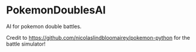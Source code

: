 # PokemonDoublesAI
AI for pokemon double battles.

Credit to https://github.com/nicolaslindbloomairey/pokemon-python for the battle simulator!
